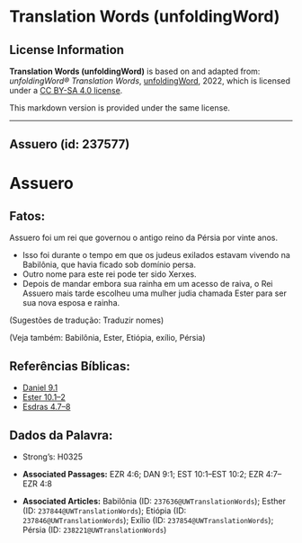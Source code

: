 # Translation Words (unfoldingWord)

## License Information

**Translation Words (unfoldingWord)** is based on and adapted from: _unfoldingWord® Translation Words_, [unfoldingWord](https://unfoldingword.org/utw), 2022, which is licensed under a [CC BY-SA 4.0 license](https://creativecommons.org/licenses/by-sa/4.0/legalcode.en).

This markdown version is provided under the same license.



--------------------------------

## Assuero (id: 237577)

Assuero
=======

Fatos:
------

Assuero foi um rei que governou o antigo reino da Pérsia por vinte anos.

* Isso foi durante o tempo em que os judeus exilados estavam vivendo na Babilônia, que havia ficado sob domínio persa.
* Outro nome para este rei pode ter sido Xerxes.
* Depois de mandar embora sua rainha em um acesso de raiva, o Rei Assuero mais tarde escolheu uma mulher judia chamada Ester para ser sua nova esposa e rainha.

(Sugestões de tradução: Traduzir nomes)

(Veja também: Babilônia, Ester, Etiópia, exílio, Pérsia)

Referências Bíblicas:
---------------------

* [Daniel 9\.1](https://ref.ly/Dan9:1)
* [Ester 10\.1–2](https://ref.ly/Esth10:1-Esth10:2)
* [Esdras 4\.7–8](https://ref.ly/Ezra4:7-Ezra4:8)

Dados da Palavra:
-----------------

* Strong’s: H0325

* **Associated Passages:** EZR 4:6; DAN 9:1; EST 10:1–EST 10:2; EZR 4:7–EZR 4:8
* **Associated Articles:** Babilônia (ID: `237636@UWTranslationWords`); Esther (ID: `237844@UWTranslationWords`); Etiópia (ID: `237846@UWTranslationWords`); Exílio (ID: `237854@UWTranslationWords`); Pérsia (ID: `238221@UWTranslationWords`)


